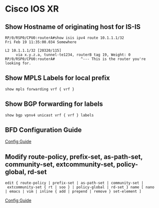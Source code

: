 # Cisco IOS XR 

## Show Hostname of originating host for IS-IS

```
RP/0/RSP0/CPU0:routerA#show isis ipv4 route 10.1.1.1/32
Fri Feb 19 11:35:00.034 Somewhere

L2 10.1.1.1/32 [20320/115]
     via x.y.z.a, tunnel-te1234, routerB tag 19, Weight: 0
RP/0/RSP0/CPU0:routerA#            ^--- This is the router you're looking for.
```

## Show MPLS Labels for local prefix

```
show mpls forwarding vrf { vrf } 
```

## Show BGP forwarding for labels

```
show bgp vpnv4 unicast vrf { vrf } labels
```

## BFD Configuration Guide

[Config Guide](https://www.cisco.com/c/en/us/td/docs/routers/asr9000/software/asr9k_r4-2/interfaces/configuration/guide/hc42bifw.html)

## Modify route-policy, prefix-set, as-path-set, community-set, extcommunity-set, policy-global, rd-set

```
edit { route-policy | prefix-set | as-path-set | community-set | extcommunity-set { rt | soo } | policy-global | rd-set } name [ nano | emacs | vim | inline { add | prepend | remove } set-element ]  
```

[Config Guide](https://www.cisco.com/c/en/us/td/docs/routers/asr9000/software/routing/configuration/guide/rcasr9krpl.html#wp1117659)

